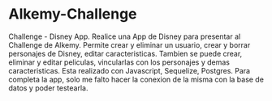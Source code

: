 # Alkemy-Challenge
Challenge - Disney App.
Realice una App de Disney para presentar al Challenge de Alkemy.
Permite crear y eliminar un usuario, crear y borrar personajes de Disney, editar caracteristicas.
Tambien se puede crear, eliminar y editar peliculas, vincularlas con los personajes y demas caracteristicas.
Esta realizado con Javascript, Sequelize, Postgres.
Para completa la app, solo me falto hacer la conexion de la misma con la base de datos y poder testearla.

